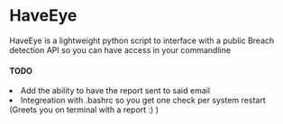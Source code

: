 # HaveEye
HaveEye is a lightweight python script to interface with a public Breach detection API so you can have access in your commandline

<h4>TODO</h4>
<li>Add the ability to have the report sent to said email</li>
<li>Integreation with .bashrc so you get one check per system restart (Greets you on terminal with a report :) )</li>
